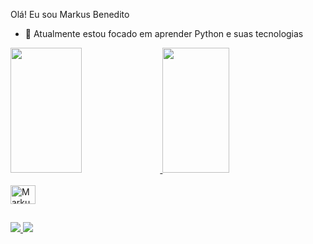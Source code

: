 Olá! Eu sou Markus Benedito

- 🌱 Atualmente estou focado em aprender Python e suas tecnologias  

<div>
  <a href ="https://github.com/MarkusBenedito">
  <img height = "200em" width = "47.5%" src ="https://github-readme-stats.vercel.app/api?username=MarkusBenedito&show_icons=true&theme=dracula&include_all_commits=true&count_private=true"/>
  <img height = "200em" width = "46%" src ="https://github-readme-stats.vercel.app/api/top-langs/?username=MarkusBenedito&layout=compact&langs_count=16&theme=dracula"/>
</div>

<div style = "display: inline_block"><br>
  <img align = "center" alt = "Markus-Python" height = "30" width = "40" src ="https://cdn.jsdelivr.net/gh/devicons/devicon/icons/python/python-original.svg">
</div>

 ##
  
 <div>
   <a href="https://www.linkedin.com/in/markus-benedito-vale-botelho-151255216/" target="_blank"><img src="https://img.shields.io/badge/LinkedIn-0077B5?style=for-the-badge&logo=linkedin&logoColor=white" target="_blank">
   <a href="mailto:markusvale@hotmail.com"><img src="https://img.shields.io/badge/Microsoft_Outlook-0078D4?style=for-the-badge&logo=microsoft-outlook&logoColor=white" target="_blank">
 </div>
